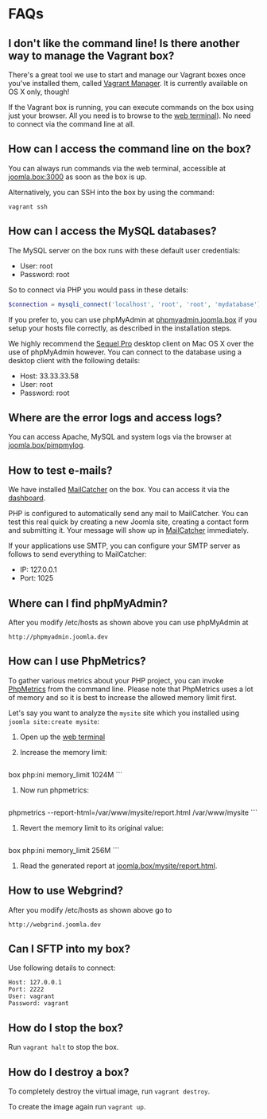 # FAQs

<!-- toc -->

## I don't like the command line! Is there another way to manage the Vagrant box?

There's a great tool we use to start and manage our Vagrant boxes once you've installed them, called [Vagrant Manager](http://vagrantmanager.com/).  It is currently available on OS X only, though!

If the Vagrant box is running, you can execute commands on the box using just your browser. All you need is to browse to the [web terminal](http://joomla.box:3000/)). No need to connect via the command line at all.

## How can I access the command line on the box?

You can always run commands via the web terminal, accessible at [joomla.box:3000](http://joomla.box:3000) as soon as the box is up.

Alternatively, you can SSH into the box by using the command:

	vagrant ssh

## How can I access the MySQL databases?

The MySQL server on the box runs with these default user credentials:

* User: root
* Password: root

So to connect via PHP you would pass in these details:

```php
$connection = mysqli_connect('localhost', 'root', 'root', 'mydatabase');
```

If you prefer to, you can use phpMyAdmin at [phpmyadmin.joomla.box](http://phpmyadmin.joomla.box) if you setup your hosts file correctly, as described in the installation steps.

We highly recommend the [Sequel Pro](http://www.sequelpro.com/) desktop client on Mac OS X over the use of phpMyAdmin however. You can connect to the database using a desktop client with the following details:

* Host: 33.33.33.58
* User: root
* Password: root

## Where are the error logs and access logs?

You can access Apache, MySQL and system logs via the browser at [joomla.box/pimpmylog](http://joomla.box/pimpmylog).

## How to test e-mails?

We have installed [MailCatcher](http://mailcatcher.me) on the box. You can access it via the [dashboard](http://joomla.box).

PHP is configured to automatically send any mail to MailCatcher. You can test this real quick by creating a new Joomla site, creating a contact form and submitting it. Your message will show up in [MailCatcher](http://joomla.box:1080/) immediately.

If your applications use SMTP, you can configure your SMTP server as follows to send everything to MailCatcher:

* IP: 127.0.0.1
* Port: 1025

## Where can I find phpMyAdmin?

After you modify /etc/hosts as shown above you can use phpMyAdmin at

    http://phpmyadmin.joomla.dev

## How can I use PhpMetrics?

To gather various metrics about your PHP project, you can invoke [PhpMetrics](https://github.com/Halleck45/PhpMetrics) from the command line. Please note that PhpMetrics uses a lot of memory and so it is best to increase the allowed memory limit first.

Let's say you want to analyze the `mysite` site which you installed using `joomla site:create mysite`:

1. Open up the [web terminal](http://joomla.box:3000)
1. Increase the memory limit:

    ```
box php:ini memory_limit 1024M
    ```

1. Now run phpmetrics:

    ```
phpmetrics --report-html=/var/www/mysite/report.html /var/www/mysite
    ```

1. Revert the memory limit to its original value:

    ```
box php:ini memory_limit 256M
    ```

1. Read the generated report at [joomla.box/mysite/report.html](http://joomla.box/mysite/report.html).

## How to use Webgrind?

After you modify /etc/hosts as shown above go to

    http://webgrind.joomla.dev

## Can I SFTP into my box?

Use following details to connect:

    Host: 127.0.0.1
    Port: 2222
    User: vagrant
    Password: vagrant

## How do I stop the box?

Run `vagrant halt` to stop the box.

## How do I destroy a box?

To completely destroy the virtual image, run `vagrant destroy`.

To create the image again run `vagrant up`.
